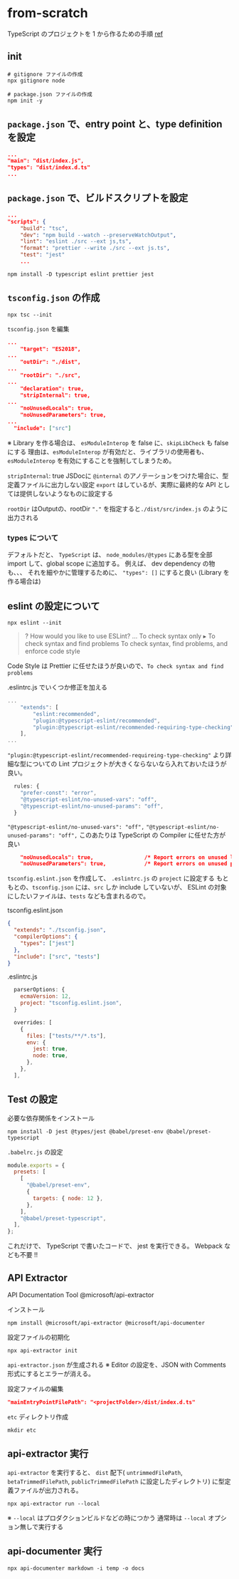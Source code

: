 # from-scratch

TypeScript のプロジェクトを 1 から作るための手順
[ref](https://frontendmasters.com/courses/production-typescript/creating-a-project-from-scratch/)

## init

```shell
# gitignore ファイルの作成
npx gitignore node

# package.json ファイルの作成
npm init -y
```

## `package.json` で、entry point と、type definition を設定

```json
...
"main": "dist/index.js",
"types": "dist/index.d.ts"
...
```

## `package.json` で、ビルドスクリプトを設定

```json
...
"scripts": {
    "build": "tsc",
    "dev": "npm build --watch --preserveWatchOutput",
    "lint": "eslint ./src --ext js,ts",
    "format": "prettier --write ./src --ext js.ts",
    "test": "jest"
    ...
```

```shell
npm install -D typescript eslint prettier jest
```

## `tsconfig.json` の作成

```shell
npx tsc --init
```

`tsconfig.json` を編集

```json
...
    "target": "ES2018",
...
    "outDir": "./dist",
...
    "rootDir": "./src",
...
    "declaration": true,
    "stripInternal": true,
...
    "noUnusedLocals": true,
    "noUnusedParameters": true,
...
  "include": ["src"]
```

※ Library を作る場合は、 `esModuleInterop` を false に、`skipLibCheck` も false にする
理由は、`esModuleInterop` が有効だと、ライブラリの使用者も、`esModuleInterop` を有効にすることを強制してしまうため。

`stripInternal`: true
JSDocに `@internal` のアノテーションをつけた場合に、型定義ファイルに出力しない設定
`export` はしているが、実際に最終的な API としては提供しないようなものに設定する

`rootDir` はOutputの、rootDir
`"."` を指定すると`./dist/src/index.js` のように出力される

### types について

デフォルトだと、 `TypeScript` は、 `node_modules/@types` にある型を全部 import して、global scope に追加する。
例えば、 dev dependency の物も、、、
それを細やかに管理するために、 `"types": []` にすると良い (Library を作る場合は)

## eslint の設定について

```shell
npx eslint --init
```

>? How would you like to use ESLint? …
> To check syntax only
>▸ To check syntax and find problems
> To check syntax, find problems, and enforce code style

Code Style は Prettier に任せたほうが良いので、`To check syntax and find problems`

.eslintrc.js でいくつか修正を加える

```js
...
    "extends": [
        "eslint:recommended",
        "plugin:@typescript-eslint/recommended",
        "plugin:@typescript-eslint/recommended-requiring-type-checking"
    ],
...
```

`"plugin:@typescript-eslint/recommended-requireing-type-checking"` より詳細な型についての Lint
プロジェクトが大きくならないなら入れておいたほうが良い。

```js
  rules: {
    "prefer-const": "error",
    "@typescript-eslint/no-unused-vars": "off",
    "@typescript-eslint/no-unused-params": "off",
  }
```

`"@typescript-eslint/no-unused-vars": "off",`
`"@typescript-eslint/no-unused-params": "off",`
このあたりは TypeScript の Compiler に任せた方が良い

```json
    "noUnusedLocals": true,                /* Report errors on unused locals. */
    "noUnusedParameters": true,            /* Report errors on unused parameters. */
```

`tsconfig.eslint.json` を作成して、 `.eslintrc.js` の `project` に設定する
もともとの、`tsconfig.json` には、`src` しか include していないが、 ESLint の対象にしたいファイルは、`tests` なども含まれるので。

tsconfig.eslint.json

```json
{
  "extends": "./tsconfig.json",
  "compilerOptions": {
    "types": ["jest"]
  },
  "include": ["src", "tests"]
}
```

.eslintrc.js

```js
  parserOptions: {
    ecmaVersion: 12,
    project: "tsconfig.eslint.json",
  }
```

```js
  overrides: [
    {
      files: ["tests/**/*.ts"],
      env: {
        jest: true,
        node: true,
      },
    },
  ],
```

## Test の設定

必要な依存関係をインストール

```shell
npm install -D jest @types/jest @babel/preset-env @babel/preset-typescript
```

`.babelrc.js` の設定

```js
module.exports = {
  presets: [
    [
      "@babel/preset-env",
      {
        targets: { node: 12 },
      },
    ],
    "@babel/preset-typescript",
  ],
};
```

これだけで、 TypeScript で書いたコードで、 jest を実行できる。
Webpack なども不要 !!

## API Extractor

API Documentation Tool
@microsoft/api-extractor

インストール

```shell
npm install @microsoft/api-extractor @microsoft/api-documenter
```

設定ファイルの初期化

```shell
npx api-extractor init
```

`api-extractor.json` が生成される
※ Editor の設定を、JSON with Comments 形式にするとエラーが消える。

設定ファイルの編集

```json
"mainEntryPointFilePath": "<projectFolder>/dist/index.d.ts"
```

`etc` ディレクトリ作成

```shell
mkdir etc
```

## api-extractor 実行

`api-extractor` を実行すると、 `dist` 配下( `untrimmedFilePath`, `betaTrimmedFilePath`, `publicTrimmedFilePath` に設定したディレクトリ) に型定義ファイルが出力される。

```shell
npx api-extractor run --local
```

※ `--local` はプロダクションビルドなどの時につかう
通常時は `--local` オプション無しで実行する

## api-documenter 実行

```shell
npx api-documenter markdown -i temp -o docs
```
